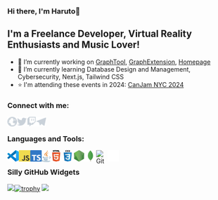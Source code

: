 ### Hi there, I'm Haruto👋

## I'm a Freelance Developer, Virtual Reality Enthusiasts and Music Lover!
- 🔭 I’m currently working on [GraphTool](https://graphtool.harutohiroki.com/), [GraphExtension](https://github.com/HarutoHiroki/HarutoGraphExtension), [Homepage](https://harutohiroki.com)
- 🌱 I’m currently learning Database Design and Management, Cybersecurity, Next.js, Tailwind CSS
- ⭐ I'm attending these events in 2024: [CanJam NYC 2024](https://canjamglobal.com/attend/)

### Connect with me:
[<img align="left" alt="harutohiroki.com" width="22px" src="./assets/globe.svg" />][website]
[<img align="left" alt="HarutoHiroki | Twitter" width="22px" src="./assets/twitter.svg" />][twitter]
[<img align="left" alt="HarutoHiroki | Twitch" width="22px" src="./assets/twitch.svg" />][twitch]
[<img align="left" alt="HarutoHiroki | Telegram" width="22px" src="./assets/telegram.svg" />][telegram]
<br />

### Languages and Tools:
<img align="left" alt="Visual Studio Code" width="26px" src="https://raw.githubusercontent.com/github/explore/80688e429a7d4ef2fca1e82350fe8e3517d3494d/topics/visual-studio-code/visual-studio-code.png" />
<img align="left" alt="JavaScript" width="26px" src="https://raw.githubusercontent.com/github/explore/80688e429a7d4ef2fca1e82350fe8e3517d3494d/topics/javascript/javascript.png" />
<img align="left" alt="TypeScript" width="26px" src="./assets/ts-logo-128.png" />
<img align="left" alt="Java" width="20px" src="./assets/java.png" />
<img align="left" alt="HTML5" width="26px" src="https://raw.githubusercontent.com/github/explore/80688e429a7d4ef2fca1e82350fe8e3517d3494d/topics/html/html.png" />
<img align="left" alt="CSS3" width="26px" src="https://raw.githubusercontent.com/github/explore/80688e429a7d4ef2fca1e82350fe8e3517d3494d/topics/css/css.png" />
<img align="left" alt="Node.js" width="26px" src="https://raw.githubusercontent.com/github/explore/80688e429a7d4ef2fca1e82350fe8e3517d3494d/topics/nodejs/nodejs.png" />
<img align="left" alt="MongoDB" width="26px" src="./assets/mongodb.png" />
<img align="left" alt="Git" width="26px" src="https://git-scm.com/images/logos/downloads/Git-Icon-1788C.svg" />
<img align="left" alt="GitHub" width="26px" src="./assets/github.png" />
<br />

<!--
### What I've been up to:
<a href="https://wakatime.com"><img src="https://wakatime.com/share/@harutohiroki/60232cf8-dd70-4a3b-bb93-2755fb32a79b.png" /></a>
-->

### Silly GitHub Widgets
[![trophy](https://github-profile-trophy.vercel.app/?username=harutohiroki&theme=radical&title=-Issues,-Reviews)](https://github.com/ryo-ma/github-profile-trophy)
<img height="170" align="left" src="https://github-readme-stats.vercel.app/api?username=harutohiroki&theme=radical&count_private=true&include_all_commits=true" />
<img height="170" src="https://github-readme-stats.vercel.app/api/top-langs/?username=harutohiroki&theme=radical&layout=compact" />

[website]: https://harutohiroki.com
[twitter]: https://twitter.com/harutohiroki
[twitch]: https://www.twitch.tv/harutohiroki
[telegram]: https://t.me/harutohiroki
